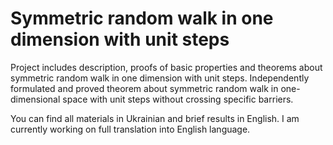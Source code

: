# Symmetric random walk in one dimension with unit steps

Project includes description, proofs of basic properties and theorems about
symmetric random walk in one dimension with unit steps. Independently formulated and proved theorem about symmetric random walk in one-dimensional space with unit steps without crossing specific barriers. 

You can find all materials in Ukrainian and brief results in English. I am currently working on full translation into English language.

